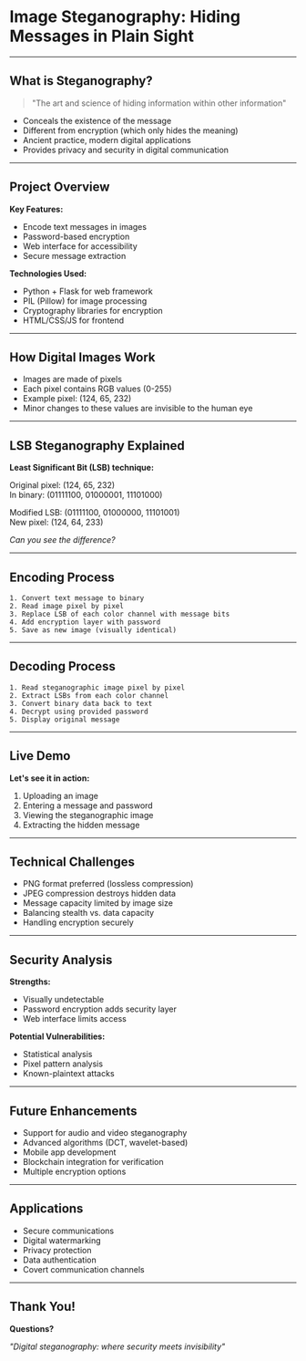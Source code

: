 # Image Steganography: Hiding Messages in Plain Sight

---

## What is Steganography?

> "The art and science of hiding information within other information"

* Conceals the existence of the message
* Different from encryption (which only hides the meaning)
* Ancient practice, modern digital applications
* Provides privacy and security in digital communication

---

## Project Overview

**Key Features:**
* Encode text messages in images
* Password-based encryption
* Web interface for accessibility
* Secure message extraction

**Technologies Used:**
* Python + Flask for web framework
* PIL (Pillow) for image processing
* Cryptography libraries for encryption
* HTML/CSS/JS for frontend

---

## How Digital Images Work

* Images are made of pixels
* Each pixel contains RGB values (0-255)
* Example pixel: (124, 65, 232)
* Minor changes to these values are invisible to the human eye

---

## LSB Steganography Explained

**Least Significant Bit (LSB) technique:**

Original pixel: (124, 65, 232)  
In binary: (01111100, 01000001, 11101000)

Modified LSB: (01111100, 01000000, 11101001)  
New pixel: (124, 64, 233)

*Can you see the difference?*

---

## Encoding Process

```
1. Convert text message to binary
2. Read image pixel by pixel
3. Replace LSB of each color channel with message bits
4. Add encryption layer with password
5. Save as new image (visually identical)
```

---

## Decoding Process

```
1. Read steganographic image pixel by pixel
2. Extract LSBs from each color channel
3. Convert binary data back to text
4. Decrypt using provided password
5. Display original message
```

---

## Live Demo

**Let's see it in action:**
1. Uploading an image
2. Entering a message and password
3. Viewing the steganographic image
4. Extracting the hidden message

---

## Technical Challenges

* PNG format preferred (lossless compression)
* JPEG compression destroys hidden data
* Message capacity limited by image size
* Balancing stealth vs. data capacity
* Handling encryption securely

---

## Security Analysis

**Strengths:**
* Visually undetectable
* Password encryption adds security layer
* Web interface limits access

**Potential Vulnerabilities:**
* Statistical analysis
* Pixel pattern analysis
* Known-plaintext attacks

---

## Future Enhancements

* Support for audio and video steganography
* Advanced algorithms (DCT, wavelet-based)
* Mobile app development
* Blockchain integration for verification
* Multiple encryption options

---

## Applications

* Secure communications
* Digital watermarking
* Privacy protection
* Data authentication
* Covert communication channels

---

## Thank You!

**Questions?**

*"Digital steganography: where security meets invisibility"* 